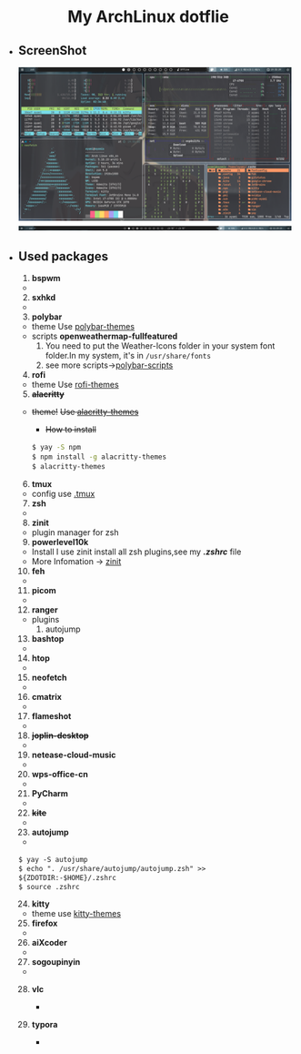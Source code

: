 # <center>My ArchLinux dotflie</center>

- ## ScreenShot
  ![screenshot_000.png](./screenshot.png)
  ![polybar](./polybar.png)

- ## Used packages
  1. **bspwm** 
  	
  	- 
  	
  2. **sxhkd**
  	
  	- 
  	
  3. **polybar**
  	- theme
  	Use [polybar-themes](https://github.com/adi1090x/polybar-themes)
  	- scripts
  	**openweathermap-fullfeatured**
  		1. You need to put the Weather-Icons folder in your system font folder.In my system, it's in `/usr/share/fonts`
  		2. see more scripts->[polybar-scripts](https://github.com/polybar/polybar-scripts)
  	
  4. **rofi**
  	- theme
  	Use [rofi-themes](https://github.com/davatorium/rofi-themes)
  	
  5. ~~**alacritty**~~
  	
  	- ~~theme!~~
  	  ~~Use [alacritty-themes](https://github.com/eendroroy/alacritty-theme)~~
  	
  	  	- ~~How to install~~
  	  	
  	  	```sh
  	  	$ yay -S npm
  	  	$ npm install -g alacritty-themes
  	  	$ alacritty-themes
  	  	```
  	
  6. **tmux**
  	
  	- config use [.tmux](https://github.com/gpakosz/.tmux)
  	
  7. **zsh**
  	
  	- 
  	
  8. **zinit**
  	
  	- plugin manager for zsh
  	
  9. **powerlevel10k**
  	- Install
  		I use zinit install all zsh plugins,see my ***.zshrc*** file
  	- More Infomation -> [zinit](https://github.com/zdharma/zinit)
  	
  10. **feh**
  	
  	- 
  	
  11. **picom**
  	
  	- 
  	
  12. **ranger**
  	- plugins
  		1. autojump 
  	
  13. **bashtop**
  	
  	- 
  	
  14. **htop**
  	
  	- 
  	
  15. **neofetch**
  	
  	- 
  	
  16. **cmatrix**
  	
  	- 
  	
  17. **flameshot**
  	
  	- 
  	
  18. ~~**joplin-desktop**~~
  	
  	- 
  	
  19. **netease-cloud-music**
  	
  	- 
  	
  20. **wps-office-cn**
  	
  	- 
  	
  21. **PyCharm**
  	
  	- 
  	
  22. ~~**kite**~~
  	
  	- 
  	
  23. **autojump**
  	- 
  	```
  	$ yay -S autojump
  	$ echo ". /usr/share/autojump/autojump.zsh" >> ${ZDOTDIR:-$HOME}/.zshrc
  	$ source .zshrc
  	```
  	
  24. **kitty**
  	- theme
  	use [kitty-themes](https://github.com/dexpota/kitty-themes)
  	
  25. **firefox**	
  	
  	- 
  	
  26. **aiXcoder**
  	
  	- 
  	
  27. **sogoupinyin**
  	
  	- 
  	
  28. **vlc**

      - 

  29. **typora**

      - 

